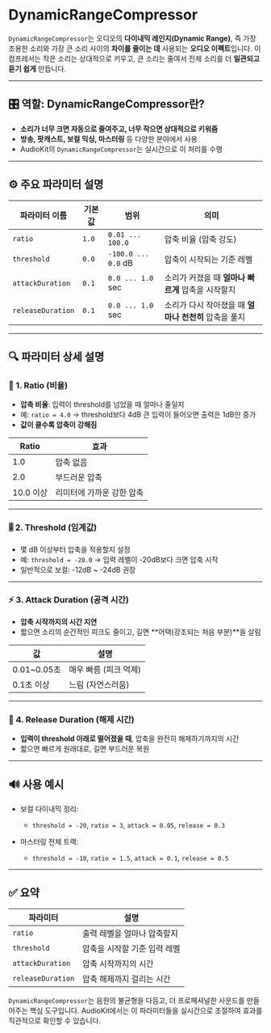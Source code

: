 # DynamicRangeCompressor

`DynamicRangeCompressor`는 오디오의 **다이내믹 레인지(Dynamic Range)**, 즉 가장 조용한 소리와 가장 큰 소리 사이의 **차이를 줄이는 데** 사용되는 **오디오 이펙트**입니다. 이 컴프레서는 작은 소리는 상대적으로 키우고, 큰 소리는 줄여서 전체 소리를 더 **일관되고 듣기 쉽게** 만듭니다.

---

## 🎛️ 역할: DynamicRangeCompressor란?

* **소리가 너무 크면 자동으로 줄여주고, 너무 작으면 상대적으로 키워줌**
* **방송, 팟캐스트, 보컬 믹싱, 마스터링** 등 다양한 분야에서 사용
* AudioKit의 `DynamicRangeCompressor`는 실시간으로 이 처리를 수행

---

## ⚙️ 주요 파라미터 설명

| 파라미터 이름           | 기본값   | 범위                  | 의미                               |
| ----------------- | ----- | ------------------- | -------------------------------- |
| `ratio`           | `1.0` | `0.01 ... 100.0`    | 압축 비율 (압축 강도)                    |
| `threshold`       | `0.0` | `-100.0 ... 0.0` dB | 압축이 시작되는 기준 레벨                   |
| `attackDuration`  | `0.1` | `0.0 ... 1.0` sec   | 소리가 커졌을 때 **얼마나 빠르게** 압축을 시작할지   |
| `releaseDuration` | `0.1` | `0.0 ... 1.0` sec   | 소리가 다시 작아졌을 때 **얼마나 천천히** 압축을 풀지 |

---

## 🔍 파라미터 상세 설명

### 🧮 1. Ratio (비율)

* **압축 비율**: 입력이 threshold를 넘었을 때 얼마나 줄일지
* 예: `ratio = 4.0` → threshold보다 4dB 큰 입력이 들어오면 출력은 1dB만 증가
* **값이 클수록 압축이 강해짐**

| Ratio   | 효과             |
| ------- | -------------- |
| 1.0     | 압축 없음          |
| 2.0     | 부드러운 압축        |
| 10.0 이상 | 리미터에 가까운 강한 압축 |

---

### 🎚 2. Threshold (임계값)

* 몇 dB 이상부터 압축을 적용할지 설정
* 예: `threshold = -20.0` → 입력 레벨이 -20dB보다 크면 압축 시작
* 일반적으로 보컬: -12dB \~ -24dB 권장

---

### ⚡️ 3. Attack Duration (공격 시간)

* **압축 시작까지의 시간 지연**
* 짧으면 소리의 순간적인 피크도 줄이고, 길면 \*\*어택(강조되는 처음 부분)\*\*을 살림

| 값           | 설명            |
| ----------- | ------------- |
| 0.01\~0.05초 | 매우 빠름 (피크 억제) |
| 0.1초 이상     | 느림 (자연스러움)    |

---

### 🌊 4. Release Duration (해제 시간)

* **입력이 threshold 아래로 떨어졌을 때**, 압축을 완전히 해제하기까지의 시간
* 짧으면 빠르게 원래대로, 길면 부드러운 복원

---

## 🔊 사용 예시

* 보컬 다이내믹 정리:

  * `threshold = -20`, `ratio = 3`, `attack = 0.05`, `release = 0.3`
* 마스터링 전체 트랙:

  * `threshold = -10`, `ratio = 1.5`, `attack = 0.1`, `release = 0.5`

---

## ✅ 요약

| 파라미터              | 설명               |
| ----------------- | ---------------- |
| `ratio`           | 출력 레벨을 얼마나 압축할지  |
| `threshold`       | 압축을 시작할 기준 입력 레벨 |
| `attackDuration`  | 압축 시작까지의 시간      |
| `releaseDuration` | 압축 해제까지 걸리는 시간   |

`DynamicRangeCompressor`는 음원의 불균형을 다듬고, 더 프로페셔널한 사운드를 만들어주는 핵심 도구입니다. AudioKit에서는 이 파라미터들을 실시간으로 조절하여 효과를 직관적으로 확인할 수 있습니다.
